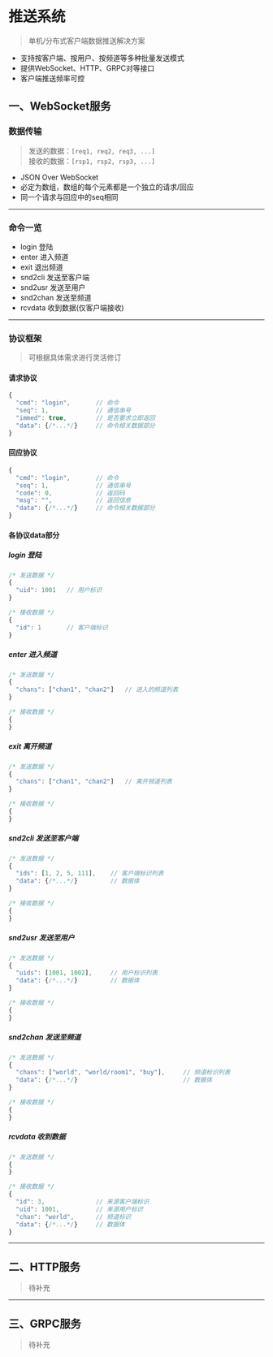 # 推送系统

> 单机/分布式客户端数据推送解决方案


* 支持按客户端、按用户、按频道等多种批量发送模式
* 提供WebSocket、HTTP、GRPC对等接口
* 客户端推送频率可控

## 一、WebSocket服务

### 数据传输

> 发送的数据：```[req1, req2, req3, ...]```<br>
> 接收的数据：```[rsp1, rsp2, rsp3, ...]```<br>


* JSON Over WebSocket
* 必定为数组，数组的每个元素都是一个独立的请求/回应
* 同一个请求与回应中的seq相同

---

### 命令一览

* login 登陆
* enter 进入频道
* exit 退出频道
* snd2cli 发送至客户端
* snd2usr 发送至用户
* snd2chan 发送至频道
* rcvdata 收到数据(仅客户端接收)

---

### 协议框架

> 可根据具体需求进行灵活修订


#### 请求协议

```js
{
  "cmd": "login",       // 命令
  "seq": 1,             // 通信串号
  "immed": true,        // 是否要求立即返回
  "data": {/*...*/}     // 命令相关数据部分
}
```

#### 回应协议

```js
{
  "cmd": "login",       // 命令
  "seq": 1,             // 通信串号
  "code": 0,            // 返回码
  "msg": "",            // 返回信息
  "data": {/*...*/}     // 命令相关数据部分
}
```

#### 各协议data部分

##### login 登陆

```js
/* 发送数据 */
{
  "uid": 1001   // 用户标识
}

/* 接收数据 */
{
  "id": 1       // 客户端标识
}
```

##### enter 进入频道

```js
/* 发送数据 */
{
  "chans": ["chan1", "chan2"]   // 进入的频道列表
}

/* 接收数据 */
{
}
```

##### exit 离开频道

```js
/* 发送数据 */
{
  "chans": ["chan1", "chan2"]   // 离开频道列表
}

/* 接收数据 */
{
}
```

##### snd2cli 发送至客户端

```js
/* 发送数据 */
{
  "ids": [1, 2, 5, 111],    // 客户端标识列表
  "data": {/*...*/}         // 数据体
}

/* 接收数据 */
{
}
```

##### snd2usr 发送至用户

```js
/* 发送数据 */
{
  "uids": [1001, 1002],     // 用户标识列表
  "data": {/*...*/}         // 数据体
}

/* 接收数据 */
{
}
```

##### snd2chan 发送至频道

```js
/* 发送数据 */
{
  "chans": ["world", "world/room1", "buy"],     // 频道标识列表
  "data": {/*...*/}                             // 数据体
}

/* 接收数据 */
{
}
```

##### rcvdata 收到数据

```js
/* 发送数据 */
{
}

/* 接收数据 */
{
  "id": 3,              // 来源客户端标识
  "uid": 1001,          // 来源用户标识
  "chan": "world",      // 频道标识
  "data": {/*...*/}     // 数据体
}
```

---

## 二、HTTP服务

> 待补充

---

## 三、GRPC服务
> 待补充
